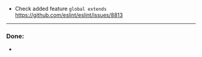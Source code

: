 - Check added feature `global extends` https://github.com/eslint/eslint/issues/8813
___

### Done: 
-
